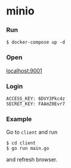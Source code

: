 # minio

### Run

```
$ docker-compose up -d
```

### Open

[localhost:9001](http://localhost:9001)

### Login

```
ACCESS_KEY: 6DVY3Pkc4z
SECRET_KEY: FAAmZ0Evr7
```

### Example

Go to `client` and run

```
$ cd client
$ go run main.go
```

and refresh browser.